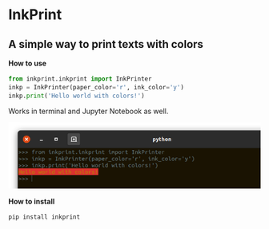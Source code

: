 # InkPrint
## A simple way to print texts with colors





**How to use**

```python
from inkprint.inkprint import InkPrinter
inkp = InkPrinter(paper_color='r', ink_color='y')
inkp.print('Hello world with colors!')
```

Works in terminal and Jupyter Notebook as well.

![](docs/source/_static/terminal-screenshot.png)

**How to install**
```shell
pip install inkprint
```